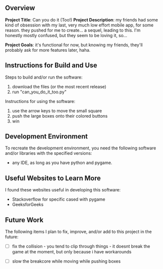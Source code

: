 ## Overview

**Project Title**:
Can you do it (Too!)
**Project Description**:
my friends had some kind of obsession with my last, very much low effort mobile app, for some reason. they pushed for me to create... a sequel, leading to this. I'm honestly mostly confused, but they seem to be loving it, so...

**Project Goals**:
it's functional for now, but knowing my friends, they'll probably ask for more features later, haha.

## Instructions for Build and Use

Steps to build and/or run the software:

1. download the files (or the most recent release)
2. run "can_you_do_it_too.py"

Instructions for using the software:

1. use the arrow keys to move the small square
2. push the large boxes onto their colored buttons
3. win

## Development Environment 

To recreate the development environment, you need the following software and/or libraries with the specified versions:

* any IDE, as long as you have python and pygame.

## Useful Websites to Learn More

I found these websites useful in developing this software:

* Stackoverflow for specific cased with pygame
* GeeksforGeeks


## Future Work

The following items I plan to fix, improve, and/or add to this project in the future:

* [ ] fix the collision - you tend to clip through things - it doesnt break the game at the moment, but only because i have workarounds
* [ ] slow the breakcore while moving while pushing boxes

